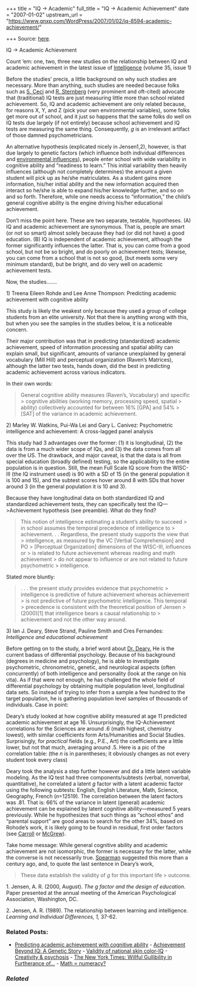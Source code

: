 +++
title = "IQ → Academic"
full_title = "IQ → Academic Achievement"
date = "2007-01-02"
upstream_url = "https://www.gnxp.com/WordPress/2007/01/02/iq-8594-academic-achievement/"

+++
Source: [here](https://www.gnxp.com/WordPress/2007/01/02/iq-8594-academic-achievement/).

IQ → Academic Achievement

Count ’em: one, two, three new studies on the relationship between IQ and academic achievement in the latest issue of [Intelligence](http://www.elsevier.com/wps/find/journaldescription.cws_home/620195/description#description) (volume 35, issue 1)

Before the studies’ precis, a little background on why such studies are necessary. More than anything, such studies are needed because folks such as [S. Ceci](http://people.cornell.edu/pages/sjc9/) and [R. Sternberg](http://provost.tufts.edu/academic/deans/sternberg/) (very prominent and oft-cited) advocate that (traditional) IQ tests are just measuring little more than school related achievement. So, IQ and academic achievement are only related because, for reasons X, Y, and Z (pick your own environmental variables), some folks get more out of school, and it just so happens that the same folks do well on IQ tests due largely (if not entirely) because school achievement and IQ tests are measuring the same thing. Consequently, *g* is an irrelevant artifact of those damned psychometricians.

An alternative hypothesis (explicated nicely in Jensen1,2), however, is that due largely to genetic factors (which influence both individual differences and [environmental influences](http://www.udel.edu/educ/gottfredson/reprints/2003reviewRJSbook.pdf)), people enter school with wide variability in cognitive ability and “readiness to learn.” This initial variability then heavily influences (although not completely determines) the amount a given student will pick up as he/she matriculates. As a student gains more information, his/her initial ability and the new information acquired then interact so he/she is able to expand his/her knowledge further, and so on and so forth. Therefore, while one needs access to “information,” the child’s general cognitive ability is the engine driving his/her educational achievement.

Don’t miss the point here. These are two separate, testable, hypotheses. (A) IQ and academic achievement are synonymous. That is, people are smart (or not so smart) almost solely because they had (or did not have) a good education. (B) IQ is independent of academic achievement, although the former significantly influences the latter. That is, you can come from a good school, but not be so bright, and do poorly on achievement tests; likewise, you can come from a school that is not so good, (but meets some very minimum standard), but be bright, and do very well on academic achievement tests.

Now, the studies…….

1\) Treena Eileen Rohde and Lee Anne Thompson: Predicting academic achievement with cognitive ability

This study is likely the weakest only because they used a group of college students from an elite university. Not that there is anything wrong with this, but when you see the samples in the studies below, it is a noticeable concern.

Their major contribution was that in predicting (standardized) academic achievement, speed of information processing and spatial ability can explain small, but significant, amounts of variance unexplained by general vocabulary (Mill Hill) and perceptual organization (Raven’s Matrices), although the latter two tests, hands down, did the best in predicting academic achievement across various indicators.

In their own words:

> General cognitive ability measures (Raven’s, Vocabulary) and specific > cognitive abilities (working memory, processing speed, spatial > ability) collectively accounted for between 16% \[GPA\] and 54% > \[SAT\] of the variance in academic achievement.

2\) Marley W. Watkins, Pui-Wa Lei and Gary L. Canivez: Psychometric intelligence and achievement: A cross-lagged panel analysis

This study had 3 advantages over the former: (1) it is longitudinal, (2) the data is from a much wider scope of IQs, and (3) the data comes from all over the US. The drawback, and major caveat, is that the data is all from special education (broadly defined) testing, so the applicability to the entire population is in question. Still, the mean Full Scale IQ score from the WISC-III (the IQ instrument used) is 90 with a SD of 15 (in the general population it is 100 and 15), and the subtest scores hover around 8 with SDs that hover around 3 (in the general population it is 10 and 3).

Because they have longitudinal data on both standardized IQ and standardized achievement tests, they can specifically test the IQ—\>Achievement hypothesis (see preamble). What do they find?

> This notion of intelligence estimating a student’s ability to succeed > in school assumes the temporal precedence of intelligence to > achievement. . . Regardless, the present study supports the view that > intelligence, as measured by the VC \[Verbal Comprehension\] and PO > \[Perceptual Organization\] dimensions of the WISC-III, influences or > is related to future achievement whereas reading and math achievement > do not appear to influence or are not related to future psychometric > intelligence.

Stated more bluntly:

> . . . the present study provides evidence that psychometric > intelligence is predictive of future achievement whereas achievement > is not predictive of future psychometric intelligence. This temporal > precedence is consistent with the theoretical position of Jensen > (2000)\[1\] that intelligence bears a causal relationship to > achievement and not the other way around.

3\) Ian J. Deary, Steve Strand, Pauline Smith and Cres Fernandes: *Intelligence and educational achievement*

Before getting on to the study, a brief word about [Dr. Deary.](http://www.psy.ed.ac.uk/people/iand) He is the current badass of differential psychology. Because of his background (degrees in medicine and psychology), he is able to investigate psychometric, chronometric, genetic, and neurological aspects (often concurrently) of both intelligence and personality (look at the range on his vita). As if that were not enough, he has challenged the whole field of differential psychology by obtaining multiple population level, longitudinal data sets. So instead of trying to infer from a sample a few hundred to the target population, he is gathering population level samples of thousands of individuals. Case in point:

Deary’s study looked at how cognitive ability measured at age 11 predicted academic achievement at age 16. Unsurprisingly, the IQ-Achievement correlations for the Sciences are around .6 (math highest, chemistry lowest), with similar coefficients form Arts/Humanities and Social Studies. Surprisingly, for *practical* fields (e.g., P.E., Art) the coefficients are a little lower, but not that much, averaging around .5. Here is a pic of the correlation table: (the *n* is in parentheses; it obviously changes as not every student took every class)

[](https://www.gnxp.com/blog/uploaded_images/deary_IQ_Ach_Cor-768686.bmp)

Deary took the analysis a step further however and did a little latent variable modeling. As the IQ test had three components/subtests (verbal, nonverbal, quantitative), he correlated a latent *g* factor with a latent academic factor using the following subtests: English, English Literature, Math, Science, Geography, French (*n*=12519). The correlation between the latent factors was .81. That is: 66% of the variance in latent (general) academic achievement can be explained by latent cognitive ability—measured 5 years previously. While he hypothesizes that such things as “school ethos” and “parental support” are good areas to search for the other 34%, based on Rohode’s work, it is likely going to be found in residual, first order factors (see [Carroll](http://ww%20w.amazon.com/Human-Cognitive-Abilities-Factor-Analytic-Studies/dp/0521382750/sr=8-4/qid=1167734837/ref=sr_1_4/105-1238794-1998065?ie=UTF8&s=books) or [McGrew](http://www.iapsych.com/IAPWEB/iapweb.html)).

Take home message: While general cognitive ability and academic achievement are not isomorphic, the former is necessary for the latter, while the converse is not necessarily true. [Spearman](http://psychclassics.yorku.ca/Spearman/) suggested this more than a century ago, and, to quote the last sentence in Deary’s work,

> These data establish the validity of *g* for this important life > outcome.

1\. Jensen, A. R. (2000, August). *The g factor and the design of education*. Paper presented at the annual meeting of the American Psychological Association, Washington, DC.

2\. Jensen, A. R. (1989). The relationship between learning and intelligence. *Learning and Individual Differences, 1,* 37-62.

### Related Posts:

- [Predicting academic achievement with cognitive
  ability](https://www.gnxp.com/WordPress/2006/07/20/predicting-academic-achievement-with-cognitive-ability/) - [Achievement Beyond IQ: A Genetic
  Story](https://www.gnxp.com/WordPress/2009/07/17/achievement-beyond-iq-a-genetic-story/) - [Validity of national skin
  color-IQ](https://www.gnxp.com/WordPress/2007/04/22/validity-of-national-skin-color-iq/) - [Creativity &
  psychosis](https://www.gnxp.com/WordPress/2009/09/28/creativity-psychosis/) - [The New York Times: Willful Gullibility in Furtherance
  of…](https://www.gnxp.com/WordPress/2007/07/14/the-new-york-times-willful-gullibility-in-furtherance-of-ideology/) - [Math ∝
  numeracy?](https://www.gnxp.com/WordPress/2008/09/10/math-prop-numeracy/)

### *Related*

[](https://www.addtoany.com/add_to/facebook?linkurl=https%3A%2F%2Fwww.gnxp.com%2FWordPress%2F2007%2F01%2F02%2Fiq-8594-academic-achievement%2F&linkname=IQ%20%E2%86%92%20Academic%20Achievement "Facebook")[](https://www.addtoany.com/add_to/twitter?linkurl=https%3A%2F%2Fwww.gnxp.com%2FWordPress%2F2007%2F01%2F02%2Fiq-8594-academic-achievement%2F&linkname=IQ%20%E2%86%92%20Academic%20Achievement "Twitter")[](https://www.addtoany.com/add_to/email?linkurl=https%3A%2F%2Fwww.gnxp.com%2FWordPress%2F2007%2F01%2F02%2Fiq-8594-academic-achievement%2F&linkname=IQ%20%E2%86%92%20Academic%20Achievement "Email")[](https://www.addtoany.com/share)
